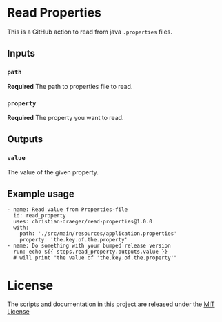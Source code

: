 # Read Properties

This is a GitHub action to read from java `.properties` files.

## Inputs

### `path`

**Required** The path to properties file to read.

### `property`

**Required** The property you want to read.

## Outputs

### `value`

The value of the given property.

## Example usage

    - name: Read value from Properties-file
      id: read_property
      uses: christian-draeger/read-properties@1.0.0
      with:
        path: './src/main/resources/application.properties'
        property: 'the.key.of.the.property'
    - name: Do something with your bumped release version
      run: echo ${{ steps.read_property.outputs.value }}
      # will print "the value of 'the.key.of.the.property'"

# License
The scripts and documentation in this project are released under the [MIT License](LICENSE)
